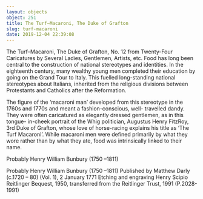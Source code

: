 ```yaml
---
layout: objects
object: 251
title: The Turf–Macaroni, The Duke of Grafton
slug: turf-macaroni
date: 2019-12-04 22:39:08
---
```

The Turf–Macaroni, The Duke of Grafton, No. 12 from Twenty-Four Caricatures by Several Ladies, Gentlemen, Artists, etc.  Food has long been central to the construction of national stereotypes and identities.  In the eighteenth century, many wealthy young men completed their education by going on the Grand Tour to Italy. This fuelled long-standing national stereotypes about Italians, inherited from the religious divisions between Protestants and Catholics after the Reformation.

The figure of the ‘macaroni man’ developed from this stereotype in the 1760s  and 1770s and meant a fashion-conscious, well-  travelled dandy. They were often caricatured as elegantly dressed gentlemen, as in this tongue- in-cheek portrait of the Whig politician, Augustus Henry FitzRoy, 3rd Duke of Grafton, whose love of horse-racing explains his title as ‘The Turf Macaroni’. While macaroni men were defined primarily by what they wore rather than by what they ate, food was intrinsically linked to their name.

Probably Henry William Bunbury (1750 –1811)

Probably Henry William Bunbury (1750 –1811)  Published by Matthew Darly (c.1720 – 80)  (Vol. 1), 2 January 1771 Etching and engraving  Henry Scipio Reitlinger Bequest, 1950, transferred from the Reitlinger Trust, 1991 (P.2028-1991)
